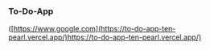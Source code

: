 ### To-Do-App

([https://www.google.com](https://to-do-app-ten-pearl.vercel.app/)https://to-do-app-ten-pearl.vercel.app/)
